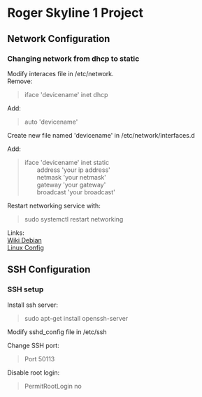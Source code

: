 # Roger Skyline 1 Project

## Network Configuration

### Changing network from dhcp to static  
Modify interaces file in /etc/network.  
Remove:  
>iface 'devicename' inet dhcp

Add:
>auto 'devicename'

Create new file named 'devicename' in /etc/network/interfaces.d  

Add:
>iface 'devicename' inet static  
&ensp;&ensp;&ensp;&ensp;address 'your ip address'  
&ensp;&ensp;&ensp;&ensp;netmask 'your netmask'  
&ensp;&ensp;&ensp;&ensp;gateway 'your gateway'  
&ensp;&ensp;&ensp;&ensp;broadcast 'your broadcast'  

Restart networking service with:  
>sudo systemctl restart networking  

Links:  
[Wiki Debian](https://wiki.debian.org/NetworkConfiguration#Configuring_the_interface_manually)  
[Linux Config](https://linuxconfig.org/how-to-setup-a-static-ip-address-on-debian-linux)

## SSH Configuration  

### SSH setup  
Install ssh server:  
>sudo apt-get install openssh-server  

Modify sshd_config file in /etc/ssh  

Change SSH port:  
>Port 50113  

Disable root login:  
>PermitRootLogin no  